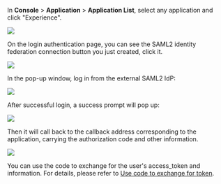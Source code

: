 <IntegrationDetailCard title="Login with SAML Identity Provider">

In **Console** > **Application** > **Application List**, select any application and click "Experience".

![](https://cdn.genauth.ai/docs/20201012124440.png)

On the login authentication page, you can see the SAML2 identity federation connection button you just created, click it.

![](https://cdn.genauth.ai/docs/20201012124753.png)

In the pop-up window, log in from the external SAML2 IdP:

![](https://cdn.genauth.ai/docs/20201012131546.png)

After successful login, a success prompt will pop up:

![](https://cdn.genauth.ai/docs/20201012131738.png)

Then it will call back to the callback address corresponding to the application, carrying the authorization code and other information.

![](https://cdn.genauth.ai/docs/20201012131851.png)

You can use the code to exchange for the user's access_token and information. For details, please refer to [Use code to exchange for token](/apn/more-oidc-tests/).

</IntegrationDetailCard>
